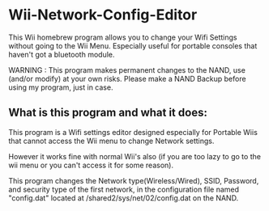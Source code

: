 # Wii-Network-Config-Editor
This Wii homebrew program allows you to change your Wifi Settings without going to the Wii Menu. Especially useful for portable consoles that haven't got a bluetooth module.

WARNING : This program makes permanent changes to the NAND, use (and/or modify) at your own risks.
Please make a NAND Backup before using my program, just in case.

## What is this program and what it does:

This program is a Wifi settings editor designed especially for Portable Wiis that cannot access the Wii menu to change Network settings.

However it works fine with normal Wii's also (if you are too lazy to go to the wii menu or you can't access it for some reason).

This program changes the Network type(Wireless/Wired), SSID, Password, and security type of the first network, in the configuration file named "config.dat" located at /shared2/sys/net/02/config.dat on the NAND.

